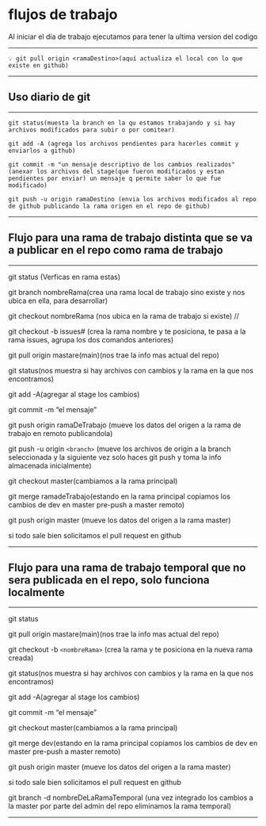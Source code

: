 # flujos de trabajo

Al iniciar el día de trabajo ejecutamos para tener la ultima version del codigo

---

``
💡 git pull origin <ramaDestino>(aquí actualiza el local con lo que existe en github)
``

---

## Uso diario de git

---

``
git status(muesta la branch en la qu estamos trabajando y si hay archivos modificados para subir o por comitear)
``

``
git add -A (agrega los archivos pendientes para hacerles commit y enviarlos a github)
``

``
git commit -m "un mensaje descriptivo de los cambios realizados"(anexar los archivos del stage(que fueron modificados y
estan pendientes por enviar) un mensaje q permite saber lo que fue modificado)
``

``
git push -u origin ramaDestino (envia los archivos modificados al repo de github publicando la rama origen en el repo de github)
``

---

## Flujo para una rama de trabajo distinta que se va a publicar en el repo como rama de trabajo

---

git status (Verficas en rama estas)

git  branch nombreRama(crea una rama local de trabajo sino existe y nos ubica en ella, para desarrollar)

git checkout nombreRama (nos ubica en la rama de trabajo si existe) //

git checkout -b issues# (crea la rama nombre y te posiciona, te pasa a la rama issues, agrupa los dos comandos anteriores)

git pull origin mastare(main)(nos trae la info mas actual del repo)

git status(nos muestra si hay archivos con cambios y la rama en la que nos encontramos)

git add -A(agregar al stage los cambios)

git commit -m “el mensaje”

git push origin ramaDeTrabajo (mueve los datos del origen a la rama de trabajo en remoto publicandola)

git push -u origin `<branch>` (mueve los archivos de origin a la branch seleccionada y la siguiente vez solo haces git push y toma la info almacenada inicialmente)

git checkout master(cambiamos a la rama principal)

git merge ramadeTrabajo(estando en la rama principal copiamos los cambios de dev en master pre-push a master remoto)

git push origin master (mueve los datos del origen a la rama master)

si todo sale bien solicitamos el pull request en github

---

## Flujo para una rama de trabajo temporal que no sera publicada en el repo, solo funciona localmente

---

git status

git pull origin mastare(main)(nos trae la info mas actual del repo)

git checkout -b `<nombreRama>` (crea la rama y te posiciona en la nueva rama creada)

git status(nos muestra si hay archivos con cambios y la rama en la que nos encontramos)

git add -A(agregar al stage los cambios)

git commit -m “el mensaje”

git checkout master(cambiamos a la rama principal)

git merge dev(estando en la rama principal copiamos los cambios de dev en master pre-push a master remoto)

git push origin master (mueve los datos del origen a la rama master)

si todo sale bien solicitamos el pull request en github

git branch -d nombreDeLaRamaTemporal (una vez integrado los cambios a la master por parte del admin del repo eliminamos la rama temporal)

---
